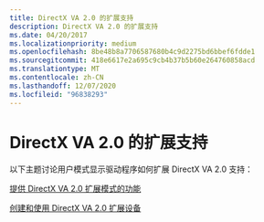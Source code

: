 ```yaml
---
title: DirectX VA 2.0 的扩展支持
description: DirectX VA 2.0 的扩展支持
ms.date: 04/20/2017
ms.localizationpriority: medium
ms.openlocfilehash: 8be48b8a7706587680b4c9d2275bd6bbef6fdde1
ms.sourcegitcommit: 418e6617e2a695c9cb4b37b5b60e264760858acd
ms.translationtype: MT
ms.contentlocale: zh-CN
ms.lasthandoff: 12/07/2020
ms.locfileid: "96838293"
---
```

# <a name="extended-support-for-directx-va-20"></a>DirectX VA 2.0 的扩展支持


以下主题讨论用户模式显示驱动程序如何扩展 DirectX VA 2.0 支持：

[提供 DirectX VA 2.0 扩展模式的功能](providing-capabilities-for-directx-va-2-0-extension-modes.md)

[创建和使用 DirectX VA 2.0 扩展设备](creating-and-using-a-directx-va-2-0-extension-device.md)

 

 





